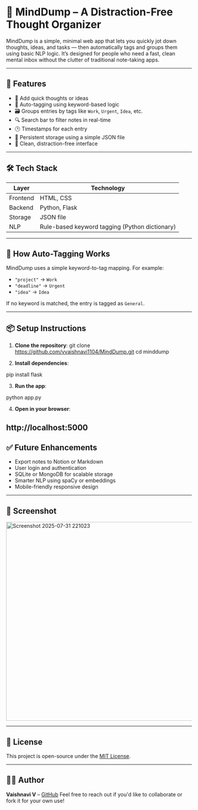 # 🧠 MindDump – A Distraction-Free Thought Organizer

MindDump is a simple, minimal web app that lets you quickly jot down thoughts, ideas, and tasks — then automatically tags and groups them using basic NLP logic. It’s designed for people who need a fast, clean mental inbox without the clutter of traditional note-taking apps.

---

## 🚀 Features

- 📝 Add quick thoughts or ideas
- 🧠 Auto-tagging using keyword-based logic
- 🗃️ Groups entries by tags like `Work`, `Urgent`, `Idea`, etc.
- 🔍 Search bar to filter notes in real-time
- 🕒 Timestamps for each entry
- 💾 Persistent storage using a simple JSON file
- 🎨 Clean, distraction-free interface

---

## 🛠️ Tech Stack

| Layer     | Technology        |
|-----------|-------------------|
| Frontend  | HTML, CSS         |
| Backend   | Python, Flask     |
| Storage   | JSON file         |
| NLP       | Rule-based keyword tagging (Python dictionary)

---

## 🧠 How Auto-Tagging Works

MindDump uses a simple keyword-to-tag mapping. For example:
- `"project"` → `Work`
- `"deadline"` → `Urgent`
- `"idea"` → `Idea`

If no keyword is matched, the entry is tagged as `General`.

---

## 📦 Setup Instructions

1. **Clone the repository**:
git clone https://github.com/vvaishnavi1104/MindDump.git
cd minddump

2. **Install dependencies**:

pip install flask

3. **Run the app**:

python app.py

4. **Open in your browser**:

http://localhost:5000
---

## ✅ Future Enhancements

* Export notes to Notion or Markdown
* User login and authentication
* SQLite or MongoDB for scalable storage
* Smarter NLP using spaCy or embeddings
* Mobile-friendly responsive design

---

## 📸 Screenshot

<img width="991" height="539" alt="Screenshot 2025-07-31 221023" src="https://github.com/user-attachments/assets/b403ee38-5209-4310-ae28-18bed9cc5757" />


---

## 📄 License

This project is open-source under the [MIT License](LICENSE).

---

## 🙋‍♀️ Author

**Vaishnavi V** – [GitHub](https://github.com/vvaishnavi1104)
Feel free to reach out if you'd like to collaborate or fork it for your own use!

```

